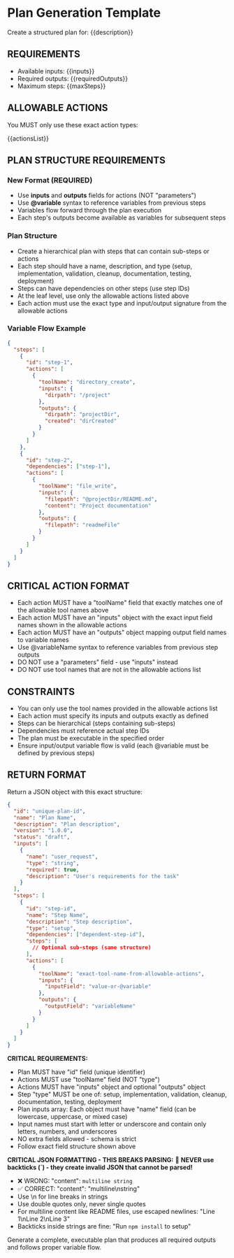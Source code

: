 # Plan Generation Template

Create a structured plan for: {{description}}

## REQUIREMENTS
- Available inputs: {{inputs}}
- Required outputs: {{requiredOutputs}}  
- Maximum steps: {{maxSteps}}

## ALLOWABLE ACTIONS
You MUST only use these exact action types:

{{actionsList}}

## PLAN STRUCTURE REQUIREMENTS

### New Format (REQUIRED)
- Use **inputs** and **outputs** fields for actions (NOT "parameters")
- Use **@variable** syntax to reference variables from previous steps
- Variables flow forward through the plan execution
- Each step's outputs become available as variables for subsequent steps

### Plan Structure
- Create a hierarchical plan with steps that can contain sub-steps or actions
- Each step should have a name, description, and type (setup, implementation, validation, cleanup, documentation, testing, deployment)
- Steps can have dependencies on other steps (use step IDs)
- At the leaf level, use only the allowable actions listed above
- Each action must use the exact type and input/output signature from the allowable actions

### Variable Flow Example
```json
{
  "steps": [
    {
      "id": "step-1",
      "actions": [
        {
          "toolName": "directory_create",
          "inputs": {
            "dirpath": "/project"
          },
          "outputs": {
            "dirpath": "projectDir",
            "created": "dirCreated"
          }
        }
      ]
    },
    {
      "id": "step-2", 
      "dependencies": ["step-1"],
      "actions": [
        {
          "toolName": "file_write",
          "inputs": {
            "filepath": "@projectDir/README.md",
            "content": "Project documentation"
          },
          "outputs": {
            "filepath": "readmeFile"
          }
        }
      ]
    }
  ]
}
```

## CRITICAL ACTION FORMAT
- Each action MUST have a "toolName" field that exactly matches one of the allowable tool names above
- Each action MUST have an "inputs" object with the exact input field names shown in the allowable actions  
- Each action MUST have an "outputs" object mapping output field names to variable names
- Use @variableName syntax to reference variables from previous step outputs
- DO NOT use a "parameters" field - use "inputs" instead
- DO NOT use tool names that are not in the allowable actions list

## CONSTRAINTS  
- You can only use the tool names provided in the allowable actions list
- Each action must specify its inputs and outputs exactly as defined
- Steps can be hierarchical (steps containing sub-steps)
- Dependencies must reference actual step IDs
- The plan must be executable in the specified order
- Ensure input/output variable flow is valid (each @variable must be defined by previous steps)

## RETURN FORMAT

Return a JSON object with this exact structure:

```json
{
  "id": "unique-plan-id",
  "name": "Plan Name",
  "description": "Plan description", 
  "version": "1.0.0",
  "status": "draft",
  "inputs": [
    {
      "name": "user_request",
      "type": "string", 
      "required": true,
      "description": "User's requirements for the task"
    }
  ],
  "steps": [
    {
      "id": "step-id",
      "name": "Step Name",
      "description": "Step description",
      "type": "setup",
      "dependencies": ["dependent-step-id"],
      "steps": [
        // Optional sub-steps (same structure)
      ],
      "actions": [
        {
          "toolName": "exact-tool-name-from-allowable-actions",
          "inputs": {
            "inputField": "value-or-@variable"
          },
          "outputs": {
            "outputField": "variableName"  
          }
        }
      ]
    }
  ]
}
```

**CRITICAL REQUIREMENTS:**
- Plan MUST have "id" field (unique identifier)
- Actions MUST use "toolName" field (NOT "type")
- Actions MUST have "inputs" object and optional "outputs" object
- Step "type" MUST be one of: setup, implementation, validation, cleanup, documentation, testing, deployment
- Plan inputs array: Each object must have "name" field (can be lowercase, uppercase, or mixed case)
- Input names must start with letter or underscore and contain only letters, numbers, and underscores
- NO extra fields allowed - schema is strict
- Follow exact field structure shown above

**CRITICAL JSON FORMATTING - THIS BREAKS PARSING:**
🚨 **NEVER use backticks (`) - they create invalid JSON that cannot be parsed!**
- ❌ WRONG: "content": `multiline string`
- ✅ CORRECT: "content": "multiline\\nstring"
- Use \\n for line breaks in strings
- Use double quotes only, never single quotes
- For multiline content like README files, use escaped newlines: "Line 1\\nLine 2\\nLine 3"
- Backticks inside strings are fine: "Run `npm install` to setup"

Generate a complete, executable plan that produces all required outputs and follows proper variable flow.